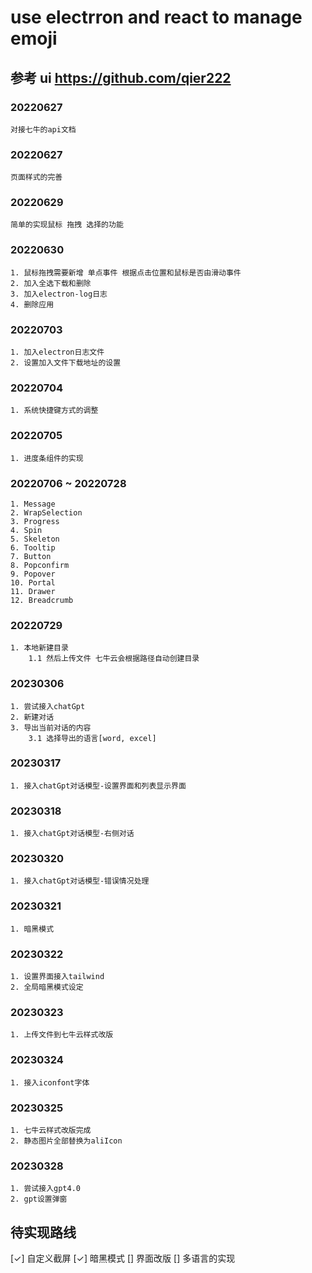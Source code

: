 # use electrron and react to manage emoji

## 参考 ui https://github.com/qier222

### 20220627

```
对接七牛的api文档
```

### 20220627

```
页面样式的完善
```

### 20220629

```
简单的实现鼠标 拖拽 选择的功能
```

### 20220630

```
1. 鼠标拖拽需要新增 单点事件 根据点击位置和鼠标是否由滑动事件 
2. 加入全选下载和删除
3. 加入electron-log日志
4. 删除应用
```


### 20220703

```
1. 加入electron日志文件
2. 设置加入文件下载地址的设置
```

### 20220704

```
1. 系统快捷键方式的调整
```

### 20220705

```
1. 进度条组件的实现
```

### 20220706 ~ 20220728

```
1. Message
2. WrapSelection
3. Progress
4. Spin
5. Skeleton
6. Tooltip
7. Button
8. Popconfirm
9. Popover
10. Portal
11. Drawer
12. Breadcrumb
```

### 20220729

```
1. 本地新建目录
    1.1 然后上传文件 七牛云会根据路径自动创建目录
```


### 20230306
```
1. 尝试接入chatGpt
2. 新建对话
3. 导出当前对话的内容
    3.1 选择导出的语言[word, excel]
```

### 20230317
```
1. 接入chatGpt对话模型-设置界面和列表显示界面
```

### 20230318
```
1. 接入chatGpt对话模型-右侧对话
```

### 20230320
```
1. 接入chatGpt对话模型-错误情况处理
```

### 20230321
```
1. 暗黑模式
```

### 20230322
```
1. 设置界面接入tailwind
2. 全局暗黑模式设定
```

### 20230323
```
1. 上传文件到七牛云样式改版
```

### 20230324
```
1. 接入iconfont字体
```

### 20230325
```
1. 七牛云样式改版完成
2. 静态图片全部替换为aliIcon
```

### 20230328
```
1. 尝试接入gpt4.0
2. gpt设置弹窗
```


## 待实现路线
[✓] 自定义截屏
[✓] 暗黑模式
[] 界面改版
[] 多语言的实现
